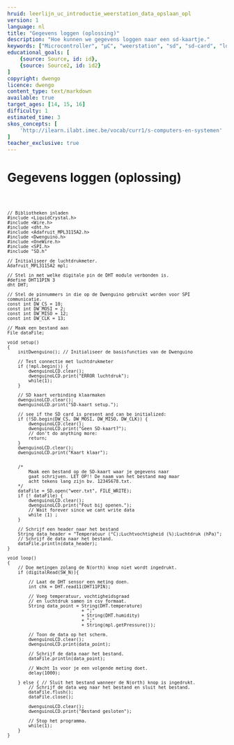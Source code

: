 ```yaml
---
hruid: leerlijn_uc_introductie_weerstation_data_opslaan_opl
version: 1
language: nl
title: "Gegevens loggen (oplossing)"
description: "Hoe kunnen we gegevens loggen naar een sd-kaartje."
keywords: ["Microcontroller", "µC", "weerstation", "sd", "sd-card", "logger", "data", "opslag"]
educational_goals: [
    {source: Source, id: id}, 
    {source: Source2, id: id2}
]
copyright: dwengo
licence: dwengo
content_type: text/markdown
available: true
target_ages: [14, 15, 16]
difficulty: 1
estimated_time: 3
skos_concepts: [
    'http://ilearn.ilabt.imec.be/vocab/curr1/s-computers-en-systemen'
]
teacher_exclusive: true
---
```


# Gegevens loggen (oplossing)

<div>
    <pre>
<code class="language-cpp" data-filename="sd_card.cpp">
    
    // Bibliotheken inladen
    #include <LiquidCrystal.h>
    #include <Wire.h>
    #include <dht.h>    
    #include <Adafruit_MPL3115A2.h>
    #include <Dwenguino.h>
    #include <OneWire.h>
    #include <SPI.h>
    #include "SD.h"

    // Initialiseer de luchtdrukmeter.
    Adafruit_MPL3115A2 mpl;

    // Stel in met welke digitale pin de DHT module verbonden is.
    #define DHT11PIN 3 
    dht DHT; 

    // Stel de pinnummers in die op de Dwenguino gebruikt worden voor SPI communicatie.
    const int DW_CS = 10;
    const int DW_MOSI = 2;
    const int DW_MISO = 12;
    const int DW_CLK = 13;

    // Maak een bestand aan 
    File dataFile;

    void setup()
    {
        initDwenguino(); // Initialiseer de basisfuncties van de Dwenguino

        // Test connectie met luchtdrukmeter
        if (!mpl.begin()) {
            dwenguinoLCD.clear();
            dwenguinoLCD.print("ERROR luchtdruk");
            while(1);
        }
    
        // SD kaart verbinding klaarmaken
        dwenguinoLCD.clear();
        dwenguinoLCD.print("SD-kaart setup.");

        // see if the SD card is present and can be initialized:
        if (!SD.begin(DW_CS, DW_MOSI, DW_MISO, DW_CLK)) {
            dwenguinoLCD.clear();
            dwenguinoLCD.print("Geen SD-kaart?");
            // don't do anything more:
            return;
        }
        dwenguinoLCD.clear();
        dwenguinoLCD.print("Kaart klaar");


        /*
            Maak een bestand op de SD-kaart waar je gegevens naar
            gaat schrijven. LET OP!! De naam van het bestand mag maar
            acht tekens lang zijn bv. 12345678.txt.
        */
        dataFile = SD.open("weer.txt", FILE_WRITE);
        if (! dataFile) {
            dwenguinoLCD.clear();
            dwenguinoLCD.print("Fout bij openen.");
            // Wait forever since we cant write data
            while (1) ;
        }

        // Schrijf een header naar het bestand
        String data_header = "Temperatuur (°C);Luchtvochtigheid (%);Luchtdruk (hPa)";
        // Schrijf de data naar het bestand.
        dataFile.println(data_header);
    }

    void loop()
    {
        // Doe metingen zolang de N(orth) knop niet wordt ingedrukt.
        if (digitalRead(SW_N)){

            // Laat de DHT sensor een meting doen.    
            int chk = DHT.read11(DHT11PIN);

            // Voeg temperatuur, vochtigheidsgraad 
            // en luchtdruk samen in csv formaat.
            String data_point = String(DHT.temperature)
                                + ";"
                                + String(DHT.humidity)
                                + ";"
                                + String(mpl.getPressure());

            // Toon de data op het scherm.
            dwenguinoLCD.clear();
            dwenguinoLCD.print(data_point);

            // Schrijf de data naar het bestand.
            dataFile.println(data_point);

            // Wacht 1s voor je een volgende meting doet.
            delay(1000);

        } else { // Sluit het bestand wanneer de N(orth) knop is ingedrukt.
            // Schrijf de data weg naar het bestand en sluit het bestand.
            dataFile.flush();
            dataFile.close();

            dwenguinoLCD.clear();
            dwenguinoLCD.print("Bestand gesloten");

            // Stop het programma.
            while(1);
        }
    }

</code>
    </pre>
</div>